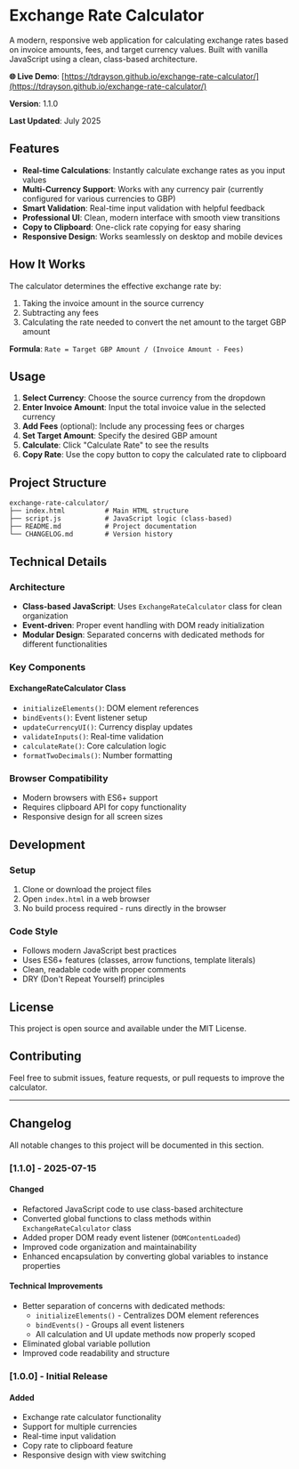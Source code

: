 # Exchange Rate Calculator

A modern, responsive web application for calculating exchange rates based on invoice amounts, fees, and target currency values. Built with vanilla JavaScript using a clean, class-based architecture.

**🌐 Live Demo**: [https://tdrayson.github.io/exchange-rate-calculator/](https://tdrayson.github.io/exchange-rate-calculator/)

**Version**: 1.1.0

**Last Updated**: July 2025

## Features

- **Real-time Calculations**: Instantly calculate exchange rates as you input values
- **Multi-Currency Support**: Works with any currency pair (currently configured for various currencies to GBP)
- **Smart Validation**: Real-time input validation with helpful feedback
- **Professional UI**: Clean, modern interface with smooth view transitions
- **Copy to Clipboard**: One-click rate copying for easy sharing
- **Responsive Design**: Works seamlessly on desktop and mobile devices

## How It Works

The calculator determines the effective exchange rate by:

1. Taking the invoice amount in the source currency
2. Subtracting any fees
3. Calculating the rate needed to convert the net amount to the target GBP amount

**Formula**: `Rate = Target GBP Amount / (Invoice Amount - Fees)`

## Usage

1. **Select Currency**: Choose the source currency from the dropdown
2. **Enter Invoice Amount**: Input the total invoice value in the selected currency
3. **Add Fees** (optional): Include any processing fees or charges
4. **Set Target Amount**: Specify the desired GBP amount
5. **Calculate**: Click "Calculate Rate" to see the results
6. **Copy Rate**: Use the copy button to copy the calculated rate to clipboard

## Project Structure

```
exchange-rate-calculator/
├── index.html          # Main HTML structure
├── script.js           # JavaScript logic (class-based)
├── README.md           # Project documentation
└── CHANGELOG.md        # Version history
```

## Technical Details

### Architecture

- **Class-based JavaScript**: Uses `ExchangeRateCalculator` class for clean organization
- **Event-driven**: Proper event handling with DOM ready initialization
- **Modular Design**: Separated concerns with dedicated methods for different functionalities

### Key Components

#### ExchangeRateCalculator Class

- `initializeElements()`: DOM element references
- `bindEvents()`: Event listener setup
- `updateCurrencyUI()`: Currency display updates
- `validateInputs()`: Real-time validation
- `calculateRate()`: Core calculation logic
- `formatTwoDecimals()`: Number formatting

### Browser Compatibility

- Modern browsers with ES6+ support
- Requires clipboard API for copy functionality
- Responsive design for all screen sizes

## Development

### Setup

1. Clone or download the project files
2. Open `index.html` in a web browser
3. No build process required - runs directly in the browser

### Code Style

- Follows modern JavaScript best practices
- Uses ES6+ features (classes, arrow functions, template literals)
- Clean, readable code with proper comments
- DRY (Don't Repeat Yourself) principles

## License

This project is open source and available under the MIT License.

## Contributing

Feel free to submit issues, feature requests, or pull requests to improve the calculator.

---

## Changelog

All notable changes to this project will be documented in this section.

### [1.1.0] - 2025-07-15

#### Changed

- Refactored JavaScript code to use class-based architecture
- Converted global functions to class methods within `ExchangeRateCalculator` class
- Added proper DOM ready event listener (`DOMContentLoaded`)
- Improved code organization and maintainability
- Enhanced encapsulation by converting global variables to instance properties

#### Technical Improvements

- Better separation of concerns with dedicated methods:
  - `initializeElements()` - Centralizes DOM element references
  - `bindEvents()` - Groups all event listeners
  - All calculation and UI update methods now properly scoped
- Eliminated global variable pollution
- Improved code readability and structure

### [1.0.0] - Initial Release

#### Added

- Exchange rate calculator functionality
- Support for multiple currencies
- Real-time input validation
- Copy rate to clipboard feature
- Responsive design with view switching
